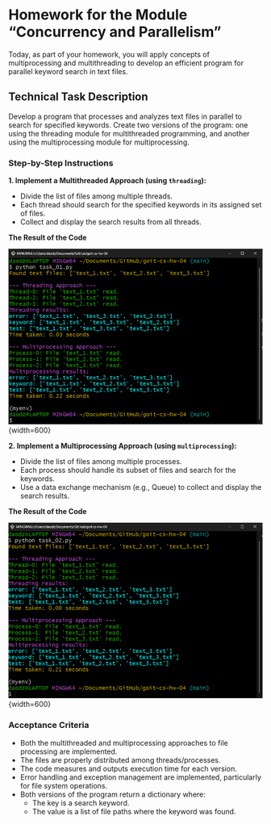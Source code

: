 # Homework for the Module “Concurrency and Parallelism”

Today, as part of your homework, you will apply concepts of multiprocessing and multithreading to develop an efficient program for parallel keyword search in text files.

## Technical Task Description

Develop a program that processes and analyzes text files in parallel to search for specified keywords. Create two versions of the program: one using the threading module for multithreaded programming, and another using the multiprocessing module for multiprocessing.

### Step-by-Step Instructions

**1. Implement a Multithreaded Approach (using `threading`):**

- Divide the list of files among multiple threads.
- Each thread should search for the specified keywords in its assigned set of files.
- Collect and display the search results from all threads.

**The Result of the Code**

![Solution](./screenshots/task_01.png){width=600}

**2. Implement a Multiprocessing Approach (using `multiprocessing`):**

- Divide the list of files among multiple processes.
- Each process should handle its subset of files and search for the keywords.
- Use a data exchange mechanism (e.g., Queue) to collect and display the search results.

**The Result of the Code**

![Solution](./screenshots/task_02.png){width=600}

### Acceptance Criteria

- Both the multithreaded and multiprocessing approaches to file processing are implemented.
- The files are properly distributed among threads/processes.
- The code measures and outputs execution time for each version.
- Error handling and exception management are implemented, particularly for file system operations.
- Both versions of the program return a dictionary where:
  - The key is a search keyword.
  - The value is a list of file paths where the keyword was found.
